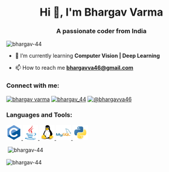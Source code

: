 
<h1 align="center">Hi 👋, I'm Bhargav Varma</h1>
<h3 align="center">A passionate coder from India</h3>



<p align="left"> <img src="https://komarev.com/ghpvc/?username=bhargav-44&label=Profile%20views&color=0e75b6&style=flat" alt="bhargav-44" /> </p>

- 🌱 I’m currently learning **Computer Vision | Deep Learning**

- 📫 How to reach me **bhargavva46@gmail.com**

<h3 align="left">Connect with me:</h3>
<p align="left">
<a href="https://linkedin.com/in/bhargav varma" target="blank"><img align="center" src="https://raw.githubusercontent.com/rahuldkjain/github-profile-readme-generator/master/src/images/icons/Social/linked-in-alt.svg" alt="bhargav varma" height="30" width="40" /></a>
<a href="https://www.codechef.com/users/bhargav_44" target="blank"><img align="center" src="https://cdn.jsdelivr.net/npm/simple-icons@3.1.0/icons/codechef.svg" alt="bhargav_44" height="30" width="40" /></a>
<a href="https://www.hackerrank.com/@bhargavva46" target="blank"><img align="center" src="https://raw.githubusercontent.com/rahuldkjain/github-profile-readme-generator/master/src/images/icons/Social/hackerrank.svg" alt="@bhargavva46" height="30" width="40" /></a>
</p>

<h3 align="left">Languages and Tools:</h3>
<p align="left"> <a href="https://www.cprogramming.com/" target="_blank" rel="noreferrer"> <img src="https://raw.githubusercontent.com/devicons/devicon/master/icons/c/c-original.svg" alt="c" width="40" height="40"/> </a> <a href="https://www.java.com" target="_blank" rel="noreferrer"> <img src="https://raw.githubusercontent.com/devicons/devicon/master/icons/java/java-original.svg" alt="java" width="40" height="40"/> </a> <a href="https://www.linux.org/" target="_blank" rel="noreferrer"> <img src="https://raw.githubusercontent.com/devicons/devicon/master/icons/linux/linux-original.svg" alt="linux" width="40" height="40"/> </a> <a href="https://www.mysql.com/" target="_blank" rel="noreferrer"> <img src="https://raw.githubusercontent.com/devicons/devicon/master/icons/mysql/mysql-original-wordmark.svg" alt="mysql" width="40" height="40"/> </a> <a href="https://www.python.org" target="_blank" rel="noreferrer"> <img src="https://raw.githubusercontent.com/devicons/devicon/master/icons/python/python-original.svg" alt="python" width="40" height="40"/> </a> </p>

<p>&nbsp;<img align="center" src="https://github-readme-stats.vercel.app/api?username=bhargav-44&show_icons=true&locale=en" alt="bhargav-44" /></p>

<p><img align="center" src="https://github-readme-streak-stats.herokuapp.com/?user=bhargav-44&" alt="bhargav-44" /></p>
